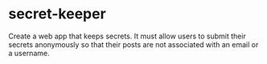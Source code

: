 # secret-keeper
Create a web app that keeps secrets. It must allow users to submit their secrets anonymously so that their posts are not associated with an email or a username. 

